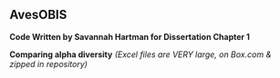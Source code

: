 ## AvesOBIS
**Code Written by Savannah Hartman for Dissertation Chapter 1**

**Comparing alpha diversity** _(Excel files are VERY large, on Box.com & zipped in repository)_
